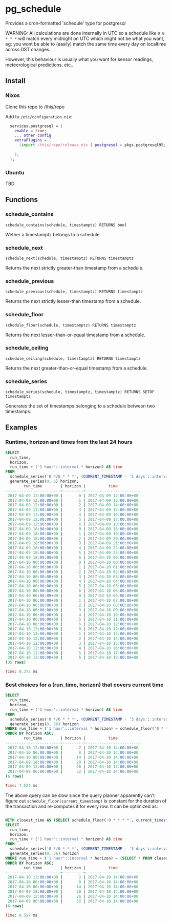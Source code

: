 # pg_schedule

Provides a cron-formatted 'schedule' type for postgresql

WARNING: All calculations are done internally in UTC so a schedule
like `0 0 * * *` will match every midnight on UTC which might not
be what you want, eg: you wont be able to (easily) match the same
time every day on localtime across DST changes.

However, this behaviour is usually what you want for sensor readings,
meteorological predictions, etc..

## Install

### Nixos

Clone this repo to /this/repo

Add to `/etc/configuration.nix`:

```nix
  services.postgresql = {
    enable = true;
    ... other config
    extraPlugins = [
      (import /this/repo/release.nix { postgresql = pkgs.postgresql95; }).pg_schedule
          
    ];
  };
```

### Ubuntu

TBD


## Functions

### schedule_contains

`schedule_contains(schedule, timestamptz) RETURNS bool`

Wether a timestamptz belongs to a schedule.

### schedule_next

`schedule_next(schedule, timestamptz) RETURNS timestamptz`

Returns the next strictly greater-than timestamp from a schedule.

### schedule_previous

`schedule_previous(schedule, timestamptz) RETURNS timestamptz`

Returns the next strictly lesser-than timestamp from a schedule.

### schedule_floor

`schedule_floor(schedule, timestamptz) RETURNS timestamptz`

Returns the next lesser-than-or-equal timestamp from a schedule.


### schedule_ceiling

`schedule_ceiling(schedule, timestamptz) RETURNS timestamptz`

Returns the next greater-than-or-equal timestamp from a schedule.

### schedule_series

`schedule_series(schedule, timestamptz, timestamptz) RETURNS SETOF timestamptz`


Generates the set of timestamps belonging to a schedule between two timestamps.

## Examples

### Runtime, horizon and times from the last 24 hours


```sql
SELECT                                                                                                                                                                                         
  run_time,
  horizon,
  run_time + ('1 hour'::interval * horizon) AS time
FROM 
  schedule_series('0 */6 * * *', (CURRENT_TIMESTAMP - '1 days'::interval), CURRENT_TIMESTAMP) run_time,
  generate_series(0, 6) horizon;
        run_time        | horizon |          time          
------------------------+---------+------------------------
 2017-04-09 12:00:00+00 |       0 | 2017-04-09 12:00:00+00
 2017-04-09 12:00:00+00 |       1 | 2017-04-09 13:00:00+00
 2017-04-09 12:00:00+00 |       2 | 2017-04-09 14:00:00+00
 2017-04-09 12:00:00+00 |       3 | 2017-04-09 15:00:00+00
 2017-04-09 12:00:00+00 |       4 | 2017-04-09 16:00:00+00
 2017-04-09 12:00:00+00 |       5 | 2017-04-09 17:00:00+00
 2017-04-09 12:00:00+00 |       6 | 2017-04-09 18:00:00+00
 2017-04-09 18:00:00+00 |       0 | 2017-04-09 18:00:00+00
 2017-04-09 18:00:00+00 |       1 | 2017-04-09 19:00:00+00
 2017-04-09 18:00:00+00 |       2 | 2017-04-09 20:00:00+00
 2017-04-09 18:00:00+00 |       3 | 2017-04-09 21:00:00+00
 2017-04-09 18:00:00+00 |       4 | 2017-04-09 22:00:00+00
 2017-04-09 18:00:00+00 |       5 | 2017-04-09 23:00:00+00
 2017-04-09 18:00:00+00 |       6 | 2017-04-10 00:00:00+00
 2017-04-10 00:00:00+00 |       0 | 2017-04-10 00:00:00+00
 2017-04-10 00:00:00+00 |       1 | 2017-04-10 01:00:00+00
 2017-04-10 00:00:00+00 |       2 | 2017-04-10 02:00:00+00
 2017-04-10 00:00:00+00 |       3 | 2017-04-10 03:00:00+00
 2017-04-10 00:00:00+00 |       4 | 2017-04-10 04:00:00+00
 2017-04-10 00:00:00+00 |       5 | 2017-04-10 05:00:00+00
 2017-04-10 00:00:00+00 |       6 | 2017-04-10 06:00:00+00
 2017-04-10 06:00:00+00 |       0 | 2017-04-10 06:00:00+00
 2017-04-10 06:00:00+00 |       1 | 2017-04-10 07:00:00+00
 2017-04-10 06:00:00+00 |       2 | 2017-04-10 08:00:00+00
 2017-04-10 06:00:00+00 |       3 | 2017-04-10 09:00:00+00
 2017-04-10 06:00:00+00 |       4 | 2017-04-10 10:00:00+00
 2017-04-10 06:00:00+00 |       5 | 2017-04-10 11:00:00+00
 2017-04-10 06:00:00+00 |       6 | 2017-04-10 12:00:00+00
 2017-04-10 12:00:00+00 |       0 | 2017-04-10 12:00:00+00
 2017-04-10 12:00:00+00 |       1 | 2017-04-10 13:00:00+00
 2017-04-10 12:00:00+00 |       2 | 2017-04-10 14:00:00+00
 2017-04-10 12:00:00+00 |       3 | 2017-04-10 15:00:00+00
 2017-04-10 12:00:00+00 |       4 | 2017-04-10 16:00:00+00
 2017-04-10 12:00:00+00 |       5 | 2017-04-10 17:00:00+00
 2017-04-10 12:00:00+00 |       6 | 2017-04-10 18:00:00+00
(35 rows)

Time: 0.373 ms
```

### Best choices for a (run_time, horizon) that covers current time


```sql
SELECT
  run_time,
  horizon,
  run_time + ('1 hour'::interval * horizon) AS time
FROM 
  schedule_series('0 */6 * * *', (CURRENT_TIMESTAMP - '3 days'::interval), CURRENT_TIMESTAMP) run_time,
  generate_series(0, 36) horizon
WHERE run_time + ('1 hour'::interval * horizon) = schedule_floor('0 * * * *', CURRENT_TIMESTAMP)
ORDER BY horizon ASC;
        run_time        | horizon |          time          
------------------------+---------+------------------------
 2017-04-10 12:00:00+00 |       2 | 2017-04-10 14:00:00+00
 2017-04-10 06:00:00+00 |       8 | 2017-04-10 14:00:00+00
 2017-04-10 00:00:00+00 |      14 | 2017-04-10 14:00:00+00
 2017-04-09 18:00:00+00 |      20 | 2017-04-10 14:00:00+00
 2017-04-09 12:00:00+00 |      26 | 2017-04-10 14:00:00+00
 2017-04-09 06:00:00+00 |      32 | 2017-04-10 14:00:00+00
(6 rows)

Time: 7.524 ms
```

The above query can be slow since the query planner apparently
can't figure out `schedule_floor(current_timestamp)` is constant
for the duration of the transaction and re-computes it for every row. 
It can be optimized as:

```sql

WITH closest_time AS (SELECT schedule_floor('0 * * * *', current_timestamp))
SELECT
  run_time,
  horizon,
  run_time + ('1 hour'::interval * horizon) AS time
FROM 
  schedule_series('0 */6 * * *', (CURRENT_TIMESTAMP - '3 days'::interval), CURRENT_TIMESTAMP) run_time,
  generate_series(0, 36) horizon
WHERE run_time + ('1 hour'::interval * horizon) = (SELECT * FROM closest_time)
ORDER BY horizon ASC;
        run_time        | horizon |          time          
------------------------+---------+------------------------
 2017-04-10 12:00:00+00 |       2 | 2017-04-10 14:00:00+00
 2017-04-10 06:00:00+00 |       8 | 2017-04-10 14:00:00+00
 2017-04-10 00:00:00+00 |      14 | 2017-04-10 14:00:00+00
 2017-04-09 18:00:00+00 |      20 | 2017-04-10 14:00:00+00
 2017-04-09 12:00:00+00 |      26 | 2017-04-10 14:00:00+00
 2017-04-09 06:00:00+00 |      32 | 2017-04-10 14:00:00+00
(6 rows)

Time: 0.597 ms
```
